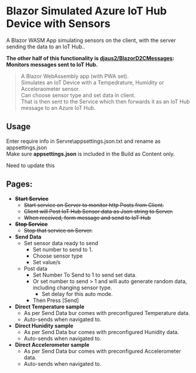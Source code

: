 # Blazor Simulated Azure IoT Hub Device with Sensors
A Blazor WASM App simulating sensors on the client, with the server sending the data to an IoT Hub..

**The other half of this functionality is [djaus2/BlazorD2CMessages](https://github.com/djaus2/BlazorD2CMessages): Monitors messages sent to IoT Hub.**

> A Blazor WebAssembly app (with PWA set).  
Simulates an IoT Device with a Tempedrature, Humidity or Acceleraometer sensor.  
Can choose sensor type and set data in client.  
That is then sent to the Service which then forwards it as an IoT Hub message to an Azure IoT Hub.

## Usage
Enter require info in Servre\appsettings.json.txt and rename as appsettings.json  
Make sure **appsettings.json** is included in the Build as Content only.

Need to update this

## Pages:
- ~~**Start Service**~~
  - ~~Start service on Server to monitor http Posts from Client.~~
  - ~~Client will Post IoT Hub Sensor data as Json string to Server.~~
  - ~~When received, form message and send to IoT Hub~~
- ~~**Stop Service**~~
  - ~~Stop that service on Server.~~
- **Send Data**
  - Set sensor data ready to send
    - Set number to send to 1.
    - Choose sensor type
    - Set value/s
  - Post data
    - Set Number To Send to 1 to send set data.
    - Or set number to send > 1 and will auto generate random data, including changing sensor type.
      - Set delay for this auto mode.
    - Then Press [Send]
- **Direct Temperature sample**
  - As per Send Data bur comes with preconfigured Temperature data.
  - Auto-sends when navigated to.
- **Direct Hunidity sample**
  - As per Send Data bur comes with preconfigured Hunidity data.
  - Auto-sends when navigated to.
- **Direct Accelerometer sample**
  - As per Send Data bur comes with preconfigured Accelerometer data.
  - Auto-sends when navigated to.
